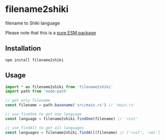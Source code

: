 # filename2shiki

filename to Shiki language

Please note that this is a [pure ESM package](https://gist.github.com/sindresorhus/a39789f98801d908bbc7ff3ecc99d99c)

## Installation

```shell
npm install filename2shiki
```

## Usage

```js
import * as filename2shiki from 'filename2shiki'
import path from 'node:path'

// get only filename
const filename = path.basename('src/main.rs') // 'main.rs'

// use fineOne to get one language
const language = filename2shiki.findOne(filename) // 'rust'

// use findAll to get all languages
const languages = filename2shiki.findAll(filename) // ['rust', 'xml']
```

